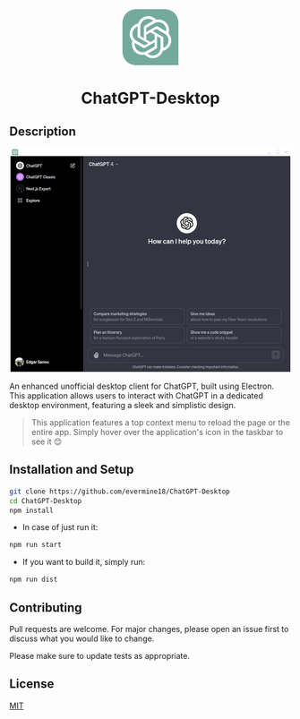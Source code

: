 <div align="center">
    <img src="icon.png" height="100">
    <h1>ChatGPT-Desktop</h1>
</div>

## Description

<div align="center">
    <img src="description_img.png" height="400">
</div>

An enhanced unofficial desktop client for ChatGPT, built using Electron. This application allows users to interact with ChatGPT in a dedicated desktop environment, featuring a sleek and simplistic design.

>This application features a top context menu to reload the page or the entire app. Simply hover over the application's icon in the taskbar to see it 😊

## Installation and Setup
```bash
git clone https://github.com/evermine18/ChatGPT-Desktop
cd ChatGPT-Desktop
npm install
```
- In case of just run it:
```bash
npm run start
```
- If you want to build it, simply run:
```bash
npm run dist 
```

## Contributing

Pull requests are welcome. For major changes, please open an issue first
to discuss what you would like to change.

Please make sure to update tests as appropriate.

## License

[MIT](https://choosealicense.com/licenses/mit/)